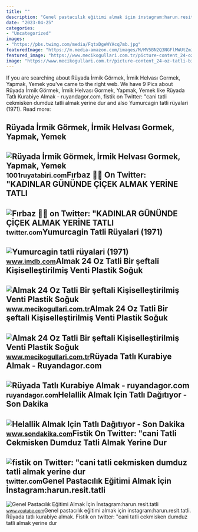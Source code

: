 ```yaml
---
title: ""
description: "Genel pastacılık eğitimi almak i̇çin i̇nstagram:harun.resit.tatli"
date: "2023-04-25"
categories:
- "Uncategorized"
images:
- "https://pbs.twimg.com/media/FqtxDgeWYAcq7mb.jpg"
featuredImage: "https://m.media-amazon.com/images/M/MV5BN2Q3NGFlMWUtZmJkZC00NjZlLWE1NjctYjhiYjVlOTc4Y2NlXkEyXkFqcGdeQXVyMjExNjgyMTc@._V1_FMjpg_UX1000_.jpg"
featured_image: "https://www.mecikogullari.com.tr/picture-content_24-oz-tatli-bir-şeftali̇-kişiselleştirilmiş-venti/6-215284.jpeg"
image: "https://www.mecikogullari.com.tr/picture-content_24-oz-tatli-bir-şeftali̇-kişiselleştirilmiş-venti/6-215284.jpeg"
---
```


If you are searching about Rüyada İrmik Görmek, İrmik Helvası Gormek, Yapmak, Yemek you've came to the right web. We have 9 Pics about Rüyada İrmik Görmek, İrmik Helvası Gormek, Yapmak, Yemek like Rüyada Tatlı Kurabiye Almak - ruyandagor.com, fistik on Twitter: "cani tatli cekmisken dumduz tatli almak yerine dur and also Yumurcagin tatli rüyalari (1971). Read more:

Rüyada İrmik Görmek, İrmik Helvası Gormek, Yapmak, Yemek
--------------------------------------------------------

 ![Rüyada İrmik Görmek, İrmik Helvası Gormek, Yapmak, Yemek](https://1001ruyatabiri.com/wp-content/uploads/2020/01/ruyada-tatli-gormek-ruyada-tatli-yemek-tatli-alamk-tatli-yapmak-1001ruyatabiri-900x506.jpg) <small>1001ruyatabiri.com</small>Fırbaz 🏴‍☠️ On Twitter: "KADINLAR GÜNÜNDE ÇİÇEK ALMAK YERİNE TATLI
------------------------------------------------------------------

 ![Fırbaz 🏴‍☠️ on Twitter: "KADINLAR GÜNÜNDE ÇİÇEK ALMAK YERİNE TATLI](https://pbs.twimg.com/media/FqtxDgeWYAcq7mb.jpg) <small>twitter.com</small>Yumurcagin Tatli Rüyalari (1971)
--------------------------------

 ![Yumurcagin tatli rüyalari (1971)](https://m.media-amazon.com/images/M/MV5BN2Q3NGFlMWUtZmJkZC00NjZlLWE1NjctYjhiYjVlOTc4Y2NlXkEyXkFqcGdeQXVyMjExNjgyMTc@._V1_FMjpg_UX1000_.jpg) <small>www.imdb.com</small>Almak 24 Oz Tatli Bir şeftali̇ Kişiselleştirilmiş Venti Plastik Soğuk
---------------------------------------------------------------------

 ![Almak 24 Oz Tatli Bir şeftali̇ Kişiselleştirilmiş Venti Plastik Soğuk](https://www.mecikogullari.com.tr/picture-content_24-oz-tatli-bir-şeftali̇-kişiselleştirilmiş-venti/6-215284.jpeg) <small>www.mecikogullari.com.tr</small>Almak 24 Oz Tatli Bir şeftali̇ Kişiselleştirilmiş Venti Plastik Soğuk
---------------------------------------------------------------------

 ![Almak 24 Oz Tatli Bir şeftali̇ Kişiselleştirilmiş Venti Plastik Soğuk](https://www.mecikogullari.com.tr/picture-content_24-oz-tatli-bir-şeftali̇-kişiselleştirilmiş-venti/5-215284.jpeg) <small>www.mecikogullari.com.tr</small>Rüyada Tatlı Kurabiye Almak - Ruyandagor.com
--------------------------------------------

 ![Rüyada Tatlı Kurabiye Almak - ruyandagor.com](https://images.ruyandagor.com/2017/05/tatli-kurabiye-almak-1811.jpg) <small>ruyandagor.com</small>Helallik Almak Için Tatlı Dağıtıyor - Son Dakika
------------------------------------------------

 ![Helallik Almak Için Tatlı Dağıtıyor - Son Dakika](https://i2.sdacdn.com/haber/2017/01/13/helallik-almak-icin-tatli-dagitiyor-9160940_amp.jpg) <small>www.sondakika.com</small>Fistik On Twitter: "cani Tatli Cekmisken Dumduz Tatli Almak Yerine Dur
----------------------------------------------------------------------

 ![fistik on Twitter: "cani tatli cekmisken dumduz tatli almak yerine dur](https://pbs.twimg.com/media/FtDhXjiX0B4nT_o.jpg) <small>twitter.com</small>Genel Pastacılık Eğitimi Almak İçin İnstagram:harun.resit.tatli
---------------------------------------------------------------

 ![Genel Pastacılık Eğitimi Almak İçin İnstagram:harun.resit.tatli](https://i.ytimg.com/vi/UOQEZJbO5aU/maxres2.jpg?sqp=-oaymwEoCIAKENAF8quKqQMcGADwAQH4Ac4FgAKACooCDAgAEAEYZSBlKGUwDw==&rs=AOn4CLA8Rjn84lAmXJsC9HSriQ2LYbaM2A) <small>www.youtube.com</small>Genel pastacılık eğitimi almak i̇çin i̇nstagram:harun.resit.tatli. Rüyada tatlı kurabiye almak. Fistik on twitter: "cani tatli cekmisken dumduz tatli almak yerine dur
